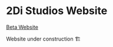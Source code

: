 # 2Di Studios Website

<a href="https://maandodiya.github.io/2Di-Studios/" target="_blank">Beta Website</a>

Website under construction 🏗
